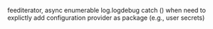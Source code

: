feediterator, async enumerable
log.logdebug
catch () when
need to explictly add configuration provider as package (e.g., user secrets)
